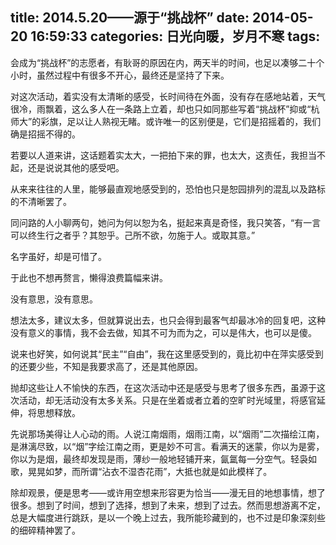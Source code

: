 title: 2014.5.20——源于“挑战杯”
date: 2014-05-20 16:59:33
categories: 日光向暖，岁月不寒
tags: 
---

会成为“挑战杯”的志愿者，有耿哥的原因在内，两天半的时间，也足以凑够二十个小时，虽然过程中有很多不开心，最终还是坚持了下来。

对这次活动，着实没有太清晰的感受，长时间待在外面，没有存在感地站着，天气很冷，雨飘着，这么多人在一条路上立着，却也只如同那些写着“挑战杯”抑或“杭师大”的彩旗，足以让人熟视无睹。或许唯一的区别便是，它们是招摇着的，我们确是招摇不得的。<!-- more -->

若要以人道来讲，这话题着实太大，一把拍下来的罪，也太大，这责任，我担当不起，还是说说其他的感受吧。

从来来往往的人里，能够最直观地感受到的，恐怕也只是恕园排列的混乱以及路标的不清晰罢了。

同问路的人小聊两句，她问为何以恕为名，挺起来真是奇怪，我只笑答，“有一言可以终生行之者乎？其恕乎。己所不欲，勿施于人。或取其意。”

名字虽好，却是可惜了。

于此也不想再赘言，懒得浪费篇幅来讲。

没有意思，没有意思。

想法太多，建议太多，但就算说出去，也只会得到最客气却最冰冷的回复吧，这种没有意义的事情，我不会去做，知其不可为而为之，可以是伟大，也可以是傻。

说来也好笑，如何说其“民主”“自由”，我在这里感受到的，竟比初中在萍实感受到的还要少些，不知是我要求高了，还是其他原因。

抛却这些让人不愉快的东西，在这次活动中还是感受与思考了很多东西，虽源于这次活动，却无活动没有太多关系。只是在坐着或者立着的空旷时光域里，将感官延伸，将思想释放。

先说那场美得让人心动的雨。人说江南烟雨，烟雨江南，以“烟雨”二次描绘江南，是淋漓尽致，以“烟”字绘江南之雨，更是妙不可言。看满天的迷蒙，你以为是雾，你以为是烟，最终却发现是雨，薄纱一般地轻铺开来，氤氲每一分空气。轻袅如歌，晃晃如梦，而所谓“沾衣不湿杏花雨”，大抵也就是如此模样了。

除却观景，便是思考——或许用空想来形容更为恰当——漫无目的地想事情，想了很多。想到了时间，想到了选择，想到了未来，想到了过去。然而思想游离不定，总是大幅度进行跳跃，是以一个晚上过去，我所能珍藏到的，也不过是印象深刻些的细碎精神罢了。
